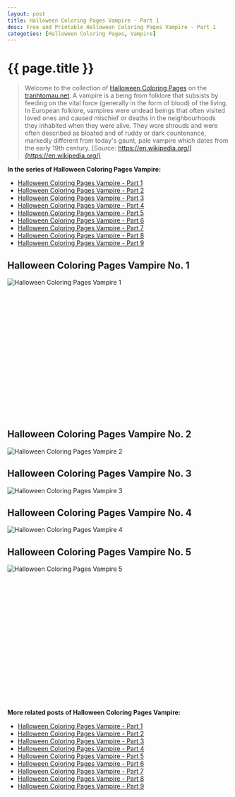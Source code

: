 ```yaml
---
layout: post
title: Halloween Coloring Pages Vampire - Part 1
desc: Free and Printable Halloween Coloring Pages Vampire - Part 1
categoties: [Halloween Coloring Pages, Vampire]
---
```

{{ page.title }}
================
> Welcome to the collection of [Halloween Coloring Pages](http://tranhtomau.net/) on the [tranhtomau.net](http://tranhtomau.net/). A vampire is a being from folklore that subsists by feeding on the vital force (generally in the form of blood) of the living. In European folklore, vampires were undead beings that often visited loved ones and caused mischief or deaths in the neighbourhoods they inhabited when they were alive. They wore shrouds and were often described as bloated and of ruddy or dark countenance, markedly different from today's gaunt, pale vampire which dates from the early 19th century. [Source: https://en.wikipedia.org/](https://en.wikipedia.org/)

**In the series of Halloween Coloring Pages Vampire:**

* [Halloween Coloring Pages Vampire - Part 1](http://tranhtomau.net/2018/08/17/Halloween-Coloring-Pages-Vampire-part-1.html)
* [Halloween Coloring Pages Vampire - Part 2](http://tranhtomau.net/2018/08/17/Halloween-Coloring-Pages-Vampire-part-2.html)
* [Halloween Coloring Pages Vampire - Part 3](http://tranhtomau.net/2018/08/17/Halloween-Coloring-Pages-Vampire-part-3.html)
* [Halloween Coloring Pages Vampire - Part 4](http://tranhtomau.net/2018/08/17/Halloween-Coloring-Pages-Vampire-part-4.html)
* [Halloween Coloring Pages Vampire - Part 5](http://tranhtomau.net/2018/08/17/Halloween-Coloring-Pages-Vampire-part-5.html)
* [Halloween Coloring Pages Vampire - Part 6](http://tranhtomau.net/2018/08/17/Halloween-Coloring-Pages-Vampire-part-6.html)
* [Halloween Coloring Pages Vampire - Part 7](http://tranhtomau.net/2018/08/17/Halloween-Coloring-Pages-Vampire-part-7.html)
* [Halloween Coloring Pages Vampire - Part 8](http://tranhtomau.net/2018/08/17/Halloween-Coloring-Pages-Vampire-part-8.html)
* [Halloween Coloring Pages Vampire - Part 9](http://tranhtomau.net/2018/08/17/Halloween-Coloring-Pages-Vampire-part-9.html)

## Halloween Coloring Pages Vampire No. 1
![Halloween Coloring Pages Vampire 1](http://tranhtomau.net/img2/Halloween-Coloring-Pages-Vampire%20(1).jpg "Halloween Coloring Pages Vampire 1")

<script async src="//pagead2.googlesyndication.com/pagead/js/adsbygoogle.js"></script><!-- Texxtonly --><ins class="adsbygoogle" style="display:inline-block;width:336px;height:280px" data-ad-client="ca-pub-6753140515841889" data-ad-slot="3207852233"></ins><script>(adsbygoogle = window.adsbygoogle || []).push({}); </script>

## Halloween Coloring Pages Vampire No. 2
![Halloween Coloring Pages Vampire 2](http://tranhtomau.net/img2/Halloween-Coloring-Pages-Vampire%20(2).jpg "Halloween Coloring Pages Vampire 2")

## Halloween Coloring Pages Vampire No. 3
![Halloween Coloring Pages Vampire 3](http://tranhtomau.net/img2/Halloween-Coloring-Pages-Vampire%20(3).jpg "Halloween Coloring Pages Vampire 3")

## Halloween Coloring Pages Vampire No. 4
![Halloween Coloring Pages Vampire 4](http://tranhtomau.net/img2/Halloween-Coloring-Pages-Vampire%20(4).jpg "Halloween Coloring Pages Vampire 4")

## Halloween Coloring Pages Vampire No. 5
![Halloween Coloring Pages Vampire 5](http://tranhtomau.net/img2/Halloween-Coloring-Pages-Vampire%20(5).jpg "Halloween Coloring Pages Vampire 5")

<script async src="//pagead2.googlesyndication.com/pagead/js/adsbygoogle.js"></script><!-- Texxtonly --><ins class="adsbygoogle" style="display:inline-block;width:336px;height:280px" data-ad-client="ca-pub-6753140515841889" data-ad-slot="3207852233"></ins><script>(adsbygoogle = window.adsbygoogle || []).push({}); </script>

**More related posts of Halloween Coloring Pages Vampire:**

* [Halloween Coloring Pages Vampire - Part 1](http://tranhtomau.net/2018/08/17/Halloween-Coloring-Pages-Vampire-part-1.html)
* [Halloween Coloring Pages Vampire - Part 2](http://tranhtomau.net/2018/08/17/Halloween-Coloring-Pages-Vampire-part-2.html)
* [Halloween Coloring Pages Vampire - Part 3](http://tranhtomau.net/2018/08/17/Halloween-Coloring-Pages-Vampire-part-3.html)
* [Halloween Coloring Pages Vampire - Part 4](http://tranhtomau.net/2018/08/17/Halloween-Coloring-Pages-Vampire-part-4.html)
* [Halloween Coloring Pages Vampire - Part 5](http://tranhtomau.net/2018/08/17/Halloween-Coloring-Pages-Vampire-part-5.html)
* [Halloween Coloring Pages Vampire - Part 6](http://tranhtomau.net/2018/08/17/Halloween-Coloring-Pages-Vampire-part-6.html)
* [Halloween Coloring Pages Vampire - Part 7](http://tranhtomau.net/2018/08/17/Halloween-Coloring-Pages-Vampire-part-7.html)
* [Halloween Coloring Pages Vampire - Part 8](http://tranhtomau.net/2018/08/17/Halloween-Coloring-Pages-Vampire-part-8.html)
* [Halloween Coloring Pages Vampire - Part 9](http://tranhtomau.net/2018/08/17/Halloween-Coloring-Pages-Vampire-part-9.html)

